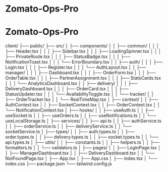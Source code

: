 # Zomato-Ops-Pro
# Zomato-Ops-Pro


client/
├── public/
├── src/
│   ├── components/
│   │   ├── common/
│   │   │   ├── Header.tsx
│   │   │   ├── Sidebar.tsx
│   │   │   ├── LoadingSpinner.tsx
│   │   │   ├── PrivateRoute.tsx
│   │   │   ├── StatusBadge.tsx
│   │   │   ├── NotificationToast.tsx
│   │   │   └── ErrorBoundary.tsx
│   │   ├── auth/
│   │   │   ├── Login.tsx
│   │   │   ├── Register.tsx
│   │   │   └── AuthLayout.tsx
│   │   ├── manager/
│   │   │   ├── Dashboard.tsx
│   │   │   ├── OrderForm.tsx
│   │   │   ├── OrderTable.tsx
│   │   │   ├── PartnerAssignment.tsx
│   │   │   ├── StatsCards.tsx
│   │   │   └── AnalyticsDashboard.tsx
│   │   ├── delivery/
│   │   │   ├── DeliveryDashboard.tsx
│   │   │   ├── OrderCard.tsx
│   │   │   ├── StatusUpdater.tsx
│   │   │   └── AvailabilityToggle.tsx
│   │   └── tracker/
│   │       ├── OrderTracker.tsx
│   │       └── RealTimeMap.tsx
│   ├── context/
│   │   ├── AuthContext.tsx
│   │   ├── SocketContext.tsx
│   │   ├── OrderContext.tsx
│   │   └── NotificationContext.tsx
│   ├── hooks/
│   │   ├── useAuth.ts
│   │   ├── useSocket.ts
│   │   ├── useOrders.ts
│   │   ├── useNotifications.ts
│   │   └── useLocalStorage.ts
│   ├── services/
│   │   ├── api.ts
│   │   ├── authService.ts
│   │   ├── orderService.ts
│   │   ├── deliveryService.ts
│   │   └── socketService.ts
│   ├── types/
│   │   ├── auth.types.ts
│   │   ├── order.types.ts
│   │   ├── delivery.types.ts
│   │   ├── socket.types.ts
│   │   └── api.types.ts
│   ├── utils/
│   │   ├── constants.ts
│   │   ├── helpers.ts
│   │   ├── formatters.ts
│   │   └── validators.ts
│   ├── pages/
│   │   ├── LoginPage.tsx
│   │   ├── ManagerDashboard.tsx
│   │   ├── DeliveryDashboard.tsx
│   │   └── NotFoundPage.tsx
│   ├── App.tsx
│   ├── App.css
│   ├── index.tsx
│   └── index.css
├── package.json
└── tailwind.config.js